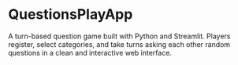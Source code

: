 # QuestionsPlayApp
A turn-based question game built with Python and Streamlit. Players register, select categories, and take turns asking each other random questions in a clean and interactive web interface.
